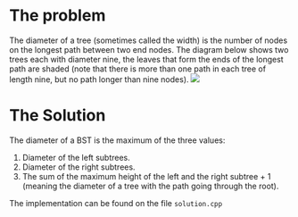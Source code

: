 The problem
===

The diameter of a tree (sometimes called the width) is the number of nodes on the longest path between two end nodes. The diagram below shows two trees each with diameter nine, the leaves that form the ends of the longest path are shaded (note that there is more than one path in each tree of length nine, but no path longer than nine nodes). 
<img src="https://media.geeksforgeeks.org/wp-content/uploads/Diameter-of-Binary-Tree.png">

The Solution
===

The diameter of a BST is the maximum of the three values:

1. Diameter of the left subtrees.
2. Diameter of the right subtrees.
3. The sum of the maximum height of the left and the right subtree + 1 (meaning the diameter of a tree with the path going through the root).

The implementation can be found on the file `solution.cpp`


